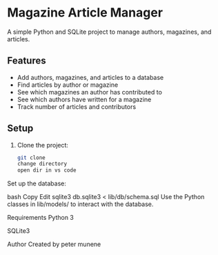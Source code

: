 # Magazine Article Manager

A simple Python and SQLite project to manage authors, magazines, and articles.

## Features

- Add authors, magazines, and articles to a database
- Find articles by author or magazine
- See which magazines an author has contributed to
- See which authors have written for a magazine
- Track number of articles and contributors
## Setup

1. Clone the project:
   ```bash
   git clone 
   change directory 
   open dir in vs code
Set up the database:

bash
Copy
Edit
sqlite3 db.sqlite3 < lib/db/schema.sql
Use the Python classes in lib/models/ to interact with the database.



Requirements
Python 3

SQLite3

Author
Created by peter munene









